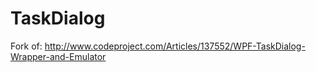 TaskDialog
==========

Fork of: http://www.codeproject.com/Articles/137552/WPF-TaskDialog-Wrapper-and-Emulator
